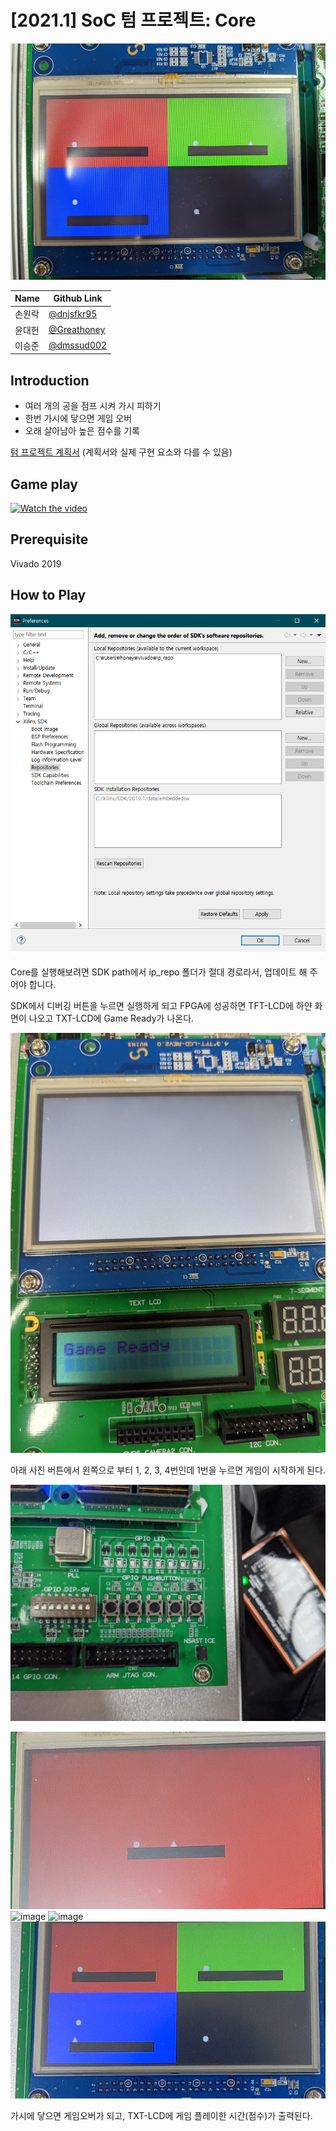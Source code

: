 # [2021.1] SoC 텀 프로젝트: Core

![main image](images/main_image.jpg)

| Name  | Github Link |
|-------|--------|
| 손원락 | [@dnjsfkr95](https://github.com/dnjsfkr95) |
| 윤대헌 | [@Greathoney](https://github.com/Greathoney) |
| 이승준 | [@dmssud002](https://github.com/dmssud002) |


## Introduction

- 여러 개의 공을 점프 시켜 가시 피하기
- 한번 가시에 닿으면 게임 오버
- 오래 살아남아 높은 점수를 기록


[텀 프로젝트 계획서](https://github.com/greathoney/core/reports/soc_play.pdf) 
(계획서와 실제 구현 요소와 다를 수 있음)

## Game play
[![Watch the video](https://img.youtube.com/vi/o95wV5epmZo/maxresdefault.jpg)](https://youtu.be/o95wV5epmZo)

## Prerequisite

Vivado 2019

## How to Play

![image](images/path.png)

Core를 실행해보려면 SDK path에서 ip_repo 폴더가 절대 경로라서, 업데이트 해 주어야 합니다.

SDK에서 디버깅 버튼을 누르면 실행하게 되고 FPGA에 성공하면 TFT-LCD에 하얀 화면이 나오고 TXT-LCD에 Game Ready가 나온다.

![image](images/game_ready.jpg)

아래 사진 버튼에서 왼쪽으로 부터 1, 2, 3, 4번인데 1번을 누르면 게임이 시작하게 된다.

![image](images/buttons.jpg)

![image](images/1.gif)
![image](images/2.gif)
![image](images/3.gif)
![image](images/4.gif)

가시에 닿으면 게임오버가 되고, TXT-LCD에 게임 플레이한 시간(점수)가 출력된다.